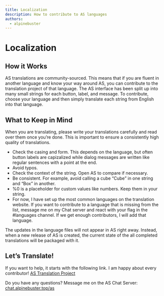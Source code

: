 ```yaml
---
title: Localization
description: How to contribute to AS languages
authors:
  - alpinebuster
---
```


# Localization

## How it Works
AS translations are community-sourced. This means that if you are fluent in another language and know your way around AS, you can contribute to the translation project of that language. The AS interface has been split up into many small strings for each button, label, and message. To contribute, choose your language and then simply translate each string from English into that language.

## What to Keep in Mind
When you are translating, please write your translations carefully and read over them once you’re done. This is important to ensure a consistently high quality of translations.

- Check the casing and form. This depends on the language, but often button labels are capizalized while dialog messages are written like regular sentences with a point at the end.
- Avoid typos.
- Check the context of the string. Open AS to compare if necessary.
- Be consistent. For example, avoid calling a cube “Cube” in one string and “Box” in another.
- %0 is a placeholder for custom values like numbers. Keep them in your string.
- For now, I have set up the most common languages on the translation website. If you want to contribute to a language that is missing from the list, message me on my Chat server and react with your flag in the #languages channel. If we get enough contributors, I will add that language.

The updates in the language files will not appear in AS right away. Instead, when a new release of AS is created, the current state of the all completed translations will be packaged with it.

## Let’s Translate!
If you want to help, it starts with the following link. I am happy about every contributor! [AS Translation Project](https://poeditor.com/join/project/EFP1ygSsn7)

Do you have any questions? Message me on the AS Chat Server: [chat.alpinebuster.top/as](https://chat.alpinebuster.top/as/)
